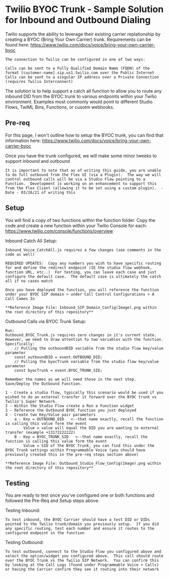 # Twilio BYOC Trunk - Sample Solution for Inbound and Outbound Dialing

Twilio supports the ability to leverage their existing carrier replationship by creating a BYOC (Bring Your Own Carrier) trunk.  Requirements can be found here:
https://www.twilio.com/docs/voice/bring-your-own-carrier-byoc

    The connection to Twilio can be configured in one of two ways:

    Calls can be sent to a Fully Qualified Domain Name (FQDN) of the format [customer-name].sip.us1.twilio.com over the Public Internet
    Calls can be sent to a singular IP address over a Private Connection (requires Twilio Interconnect)

The solution is to help support a catch all function to allow you to route any inbound DID from the BYOC trunk to various endpoints within your Twilio environment.  Examples most commonly would point to different Studio Flows, TwiML Bins, Functions, or cusotm webhooks.

## Pre-req

For this page, I won't outline how to setup the BYOC trunk, you can find that information here: https://www.twilio.com/docs/voice/bring-your-own-carrier-byoc

Once you have the trunk configured, we will make some minor tweeks to support inbound and outbound

```
It is important to note that as of writing this guide, you are unable to do full outbound from the Flex UI (via a Plugin).  The way we will control outbound calls will be via a Studio Flow pointing to a Function.  Development is working on an enhancement to support this from the Flex Client (allowing it to be set using a custom plugin).  -Date - 03/26/21 of writing this
```

## Setup

You will find a copy of two functions within the function folder.  Copy the code and create a new function within your Twilio Console for each: https://www.twilio.com/console/functions/overview

Inbound Catch All Setup:
```
Inbound_Voice_CatchAll.js requires a few changes (see comments in the code as well)

REQUIRED UPDATES:  Copy any numbers you wish to have specific routing for and define the redirect endpoint (IE the studio flow webhook, function URL, etc..)  For testing, you can leave each case and just configure the default case.  The default case is ultimately the catch all if no cases match

Once you have deployed the function, you will reference the function under your BYOC SIP domain > under Call Control Configurations > A Call Comes In

**Reference Image File: Inbound_SIP_Domain_Config(Image).png within the root directory of this repository**

```

Outbound Calls via BYOC Trunk Setup:
```
Run: 
Outbound_BYOC_Trunk.js requires zero changes in it's current state.  However, we need to draw attention to two variables with the function.
Specifically:
    // Pulling the outboundDID variable from the studio flow key/value parameter
    const outboundDID = event.OUTBOUND_DID;
    // Pulling the byocTrunk variable from the studio flow key/value parameter
    const byocTrunk = event.BYOC_TRUNK_SID;

Remember the names as we will need those in the next step.  Save/Deploy the Outbound Function.

1 - Create a studio flow, typically this scenario would be used if you wished to do an external transfer it forward over the BYOC trunk vs Twilio's Super Network.  
2 - Within the Studio Flow create a Run a Function widget
3 - Reference the Outbound BYOC function you just deployed
4 - Create two Key/Value pair parameters
    a - Key = OUTBOUND_DID   <--that name exactly, recall the function is calling this value form the event
        Value = value will equal the DID you are wanting to external transfer (example +13172222222)
    B - Key = BYOC_TRUNK_SID   <--that name exactly, recall the function is calling this value form the event
        Value = SID of the BYOC Trunk, you can find this under the BYOC Trunk settings within Programmable Voice (you should have previously created this in the pre-req steps section above)

**Reference Image File: Outbound_Studio_Flow_Config(Image).png within the root directory of this repository**
```


## Testing

You are ready to test once you've configured one or both functions and followed the Pre-Req and Setup steps above.

Testing Inbound:
```
To test inbound, the BYOC Carrier should have a test DID or DIDs pointed to the Twilio trunk/domain you previously setup.  If you did any specific routing, test each number and ensure it routes to the configured endpoint in the function
```

Testing Outbound:
```
To test outbound, connect to the Studio Flow you configured above and select the option/widget you configured above.  This call should route over the BYOC Trunk vs the Twilio SIP Network.  You can confirm this by looking at the Call Logs (found under Programmable Voice > Calls) or having the Carrier confirm they see it routing into their network
```
